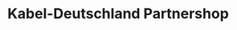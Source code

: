 ---
title: "Kabel-Deutschland Partnershop"
url: /gotha/kabel-deutschland-partnershop/
shop: Elektronik
---